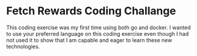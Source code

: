 # Fetch Rewards Coding Challange

This coding exercise was my first time using both go and docker. I wanted to use your preferred language on this coding exercise even though I had not used it to show that I am capable and eager to learn these new technologies. 

